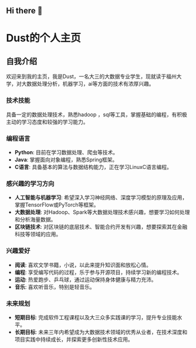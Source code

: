 ## Hi there 👋

# Dust的个人主页

## 自我介绍

欢迎来到我的主页，我是Dust，一名大三的大数据专业学生，现就读于福州大学，对大数据处理分析，机器学习，ai等方面的技术有浓厚兴趣。



### 技术技能
具备一定的数据处理技术，熟悉hadoop ，sql等工具，掌握基础的编程，有积极主动的学习态度和较强的学习能力。
### 编程语言

- **Python**: 目前在学习数据处理、爬虫等技术。
- **Java**: 掌握面向对象编程，熟悉Spring框架。
- **C语言**: 具备基本的算法与数据结构能力，正在学习LinuxC语言编程。



### 感兴趣的学习方向

- **人工智能与机器学习**: 希望深入学习神经网络、深度学习模型的原理及应用，掌握TensorFlow或PyTorch等框架。
- **大数据处理**: 对Hadoop、Spark等大数据处理技术感兴趣，想要学习如何处理和分析海量数据。
- **区块链技术**: 对区块链的底层技术、智能合约开发有兴趣，想要探索其在金融科技等领域的应用。


### 兴趣爱好

- **阅读**: 喜欢文学书籍，小说，以此来提升知识面和放松心情。
- **编程**: 享受编写代码的过程，乐于参与开源项目，持续学习新的编程技术。
- **运动**: 热爱跑步、乒乓球，通过运动保持身体健康与精力充沛。
- **音乐**: 喜欢听音乐，特别是轻音乐。

### 未来规划

- **短期目标**: 完成软件工程课程以及大三众多实践课的学习，提升专业技能水平。
- **长期目标**: 未来三年内希望成为大数据技术领域的优秀从业者，在技术深度和项目实践中持续成长，并探索更多创新性技术应用。
